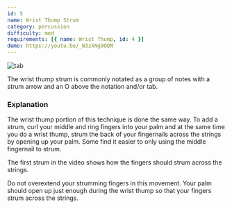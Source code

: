 ```yaml
---
id: 5
name: Wrist Thump Strum
category: percussion
difficulty: med
requirements: [{ name: Wrist Thump, id: 4 }]
demo: https://youtu.be/_N3zkNg9OQM
---
```


![tab](/img/t/wrist-thump-strum.jpg)

The wrist thump strum is commonly notated as a group of notes with a strum arrow and an O above the notation and/or tab.

### Explanation

The wrist thump portion of this technique is done the same way. To add a strum, curl your middle and ring fingers into your palm and at the same time you do a wrist thump, strum the back of your fingernails across the strings by opening up your palm. Some find it easier to only using the middle fingernail to strum.

The first strum in the video shows how the fingers should strum across the strings.

Do not overextend your strumming fingers in this movement. Your palm should open up just enough during the wrist thump so that your fingers strum across the strings.
